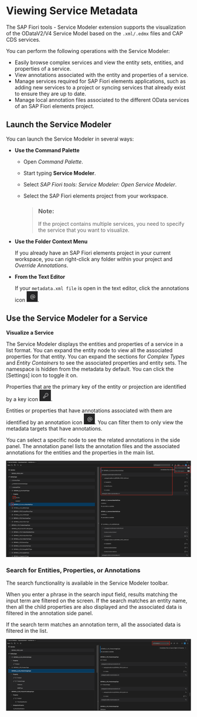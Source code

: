 <!-- loioe369c2c20c03458a92b24b9dcbcb470f -->

# Viewing Service Metadata

The SAP Fiori tools - Service Modeler extension supports the visualization of the ODataV2/V4 Service Model based on the `.xml/.edmx` files and CAP CDS services.

You can perform the following operations with the Service Modeler:

-   Easily browse complex services and view the entity sets, entities, and properties of a service.
-   View annotations associated with the entity and properties of a service.
-   Manage services required for SAP Fiori elements applications, such as adding new services to a project or syncing services that already exist to ensure they are up to date.
-   Manage local annotation files associated to the different OData services of an SAP Fiori elements project.



<a name="loioe369c2c20c03458a92b24b9dcbcb470f__section_uph_2rk_xlb"/>

## Launch the Service Modeler

You can launch the Service Modeler in several ways:

-   **Use the Command Palette**

    -   Open *Command Palette*.
    -   Start typing **Service Modeler**.
    -   Select *SAP Fiori tools: Service Modeler: Open Service Modeler*.
    -   Select the SAP Fiori elements project from your workspace.

        > ### Note:  
        > If the project contains multiple services, you need to specify the service that you want to visualize.


-   **Use the Folder Context Menu**

    If you already have an SAP Fiori elements project in your current workspace, you can right-click any folder within your project and *Override Annotations*.

-   **From the Text Editor**

    If your `metadata.xml file` is open in the text editor, click the annotations icon ![](images/Icon_annotnation_panel_FT_5718c58.png).




<a name="loioe369c2c20c03458a92b24b9dcbcb470f__section_e45_xjy_wlb"/>

## Use the Service Modeler for a Service

**Visualize a Service**

The Service Modeler displays the entities and properties of a service in a list format. You can expand the entity node to view all the associated properties for that entity. You can expand the sections for *Complex Types* and *Entity Containers* to see the associated properties and entity sets. The namespace is hidden from the metadata by default. You can click the [Settings\] icon to toggle it on.

Properties that are the primary key of the entity or projection are identified by a key icon ![](images/Key_icon_FT_00e9f27.png).

Entities or properties that have annotations associated with them are identified by an annotation icon ![](images/Icon_annotnation_panel_FT_5718c58.png). You can filter them to only view the metadata targets that have annotations.

You can select a specific node to see the related annotations in the side panel. The annotation panel lists the annotation files and the associated annotations for the entities and the properties in the main list.

![](images/Fiori_Tools_Service_Modeler_-_Toggle_Namespace_2864d9a.png)



### Search for Entities, Properties, or Annotations

The search functionality is available in the Service Modeler toolbar.

When you enter a phrase in the search input field, results matching the input term are filtered on the screen. If the search matches an entity name, then all the child properties are also displayed and the associated data is filtered in the annotation side panel.

If the search term matches an annotation term, all the associated data is filtered in the list.

![](images/Screenshot_Service_Modeler_Country_search_2b1e728.png)

